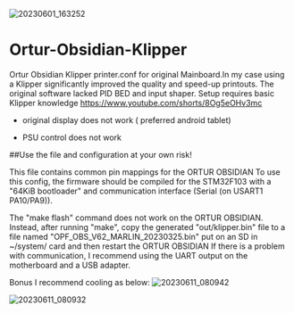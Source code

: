 ![20230601_163252](https://github.com/DariuszJJ/Ortur-Obsidian-Klipper/assets/45244319/81b7110f-b02f-465d-90a4-df3e9be34c00)



# Ortur-Obsidian-Klipper
Ortur Obsidian Klipper printer.conf for original Mainboard.In my case using a Klipper significantly improved the quality and speed-up printouts. 
The original software lacked PID BED and input shaper. Setup requires basic Klipper knowledge
https://www.youtube.com/shorts/8Og5eOHv3mc
- original display does not work ( preferred android tablet)

- PSU control does not work

##Use the file and configuration at your own risk!

This file contains common pin mappings for the ORTUR OBSIDIAN
To use this config, the firmware should be compiled for the
STM32F103 with a "64KiB bootloader" and communication interface (Serial (on USART1 PA10/PA9)).

The "make flash" command does not work on the ORTUR OBSIDIAN. Instead,
after running "make", copy the generated "out/klipper.bin" file to a
file named "OPF_OBS_V62_MARLIN_20230325.bin" put on an SD in ~/system/ card and then restart the ORTUR OBSIDIAN
If there is a problem with communication, I recommend using the UART output on the motherboard and a USB adapter.

Bonus I recommend cooling as below:
![20230611_080942](https://github.com/DariuszJJ/Ortur-Obsidian-Klipper/assets/45244319/20a3ae5f-f4ba-4a1a-82c2-9bbae99f9a03)

![20230611_080932](https://github.com/DariuszJJ/Ortur-Obsidian-Klipper/assets/45244319/edede05c-afc7-4ff9-8c59-25e9bd9d5a3a)
